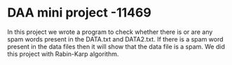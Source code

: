# DAA mini project -11469
In this project we wrote a program to check whether there is or are any spam words present in the DATA.txt and DATA2.txt.
If there is a spam word present in the data files then it will show that the data file is a spam.
We did this project with Rabin-Karp algorithm.
